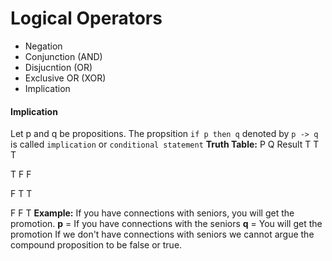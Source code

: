 # Logical Operators

- Negation
- Conjunction (AND)
- Disjucntion (OR)
- Exclusive OR (XOR)
- Implication

#### Implication

Let p and q be propositions. The propsition `if p then q` denoted by `p -> q` is called `implication` or `conditional statement`
**Truth Table:**
P Q Result
T T T

T F F

F T T

F F T
**Example:** If you have connections with seniors, you will get the promotion.
**p** = If you have connections with the seniors
**q** = You will get the promotion
If we don't have connections with seniors we cannot argue the compound proposition to be false or true.
